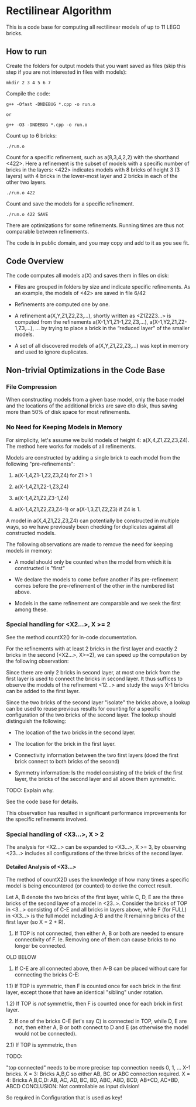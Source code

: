 # Rectilinear Algorithm

This is a code base for computing all rectilinear models of up to 11 LEGO bricks.

## How to run

Create the folders for output models that you want saved as files (skip this step if you are not interested in files with models):

```
mkdir 2 3 4 5 6 7
```

Compile the code:

```
g++ -Ofast -DNDEBUG *.cpp -o run.o

or

g++ -O3 -DNDEBUG *.cpp -o run.o
```

Count up to 6 bricks:

```
./run.o
```

Count for a specific refinement, such as a(8,3,4,2,2) with the shorthand <422>. Here a refinement is the subset of models with a specific number of bricks in the layers: <422> indicates models with 8 bricks of height 3 (3 layers) with 4 bricks in the lower-most layer and 2 bricks in each of the other two layers.

```
./run.o 422
```

Count and save the models for a specific refinement.

```
./run.o 422 SAVE
```

There are optimizations for some refinements. Running times are thus not comparable between refinements.

The code is in public domain, and you may copy and add to it as you see fit.

## Code Overview

The code computes all models a(X) and saves them in files on disk:

- Files are grouped in folders by size and indicate specific refinements. As an example, the models of <42> are saved in file 6/42

- Refinements are computed one by one.

- A refinement a(X,Y,Z1,Z2,Z3,...), shortly written as <Z1Z2Z3...> is computed from the refinements a(X-1,Y1,Z1-1,Z2,Z3,...), a(X-1,Y2,Z1,Z2-1,Z3,...), ... by trying to place a brick in the “reduced layer" of the smaller models.

- A set of all discovered models of a(X,Y,Z1,Z2,Z3,...) was kept in memory and used to ignore duplicates.


## Non-trivial Optimizations in the Code Base


### File Compression

When constructing models from a given base model, only the base model and the locations of the additional bricks are save dto disk, thus saving more than 50% of disk space for most refinements.


### No Need for Keeping Models in Memory

For simplicity, let's assume we build models of height 4: a(X,4,Z1,Z2,Z3,Z4). The method here works for models of all refinements.

Models are constructed by adding a single brick to each model from the following "pre-refinements":

1) a(X-1,4,Z1-1,Z2,Z3,Z4) for Z1 > 1

2) a(X-1,4,Z1,Z2-1,Z3,Z4)

3) a(X-1,4,Z1,Z2,Z3-1,Z4)

4) a(X-1,4,Z1,Z2,Z3,Z4-1) or a(X-1,3,Z1,Z2,Z3) if Z4 is 1.

A model in a(X,4,Z1,Z2,Z3,Z4) can potentially be constructed in multiple ways, so we have previously been checking for duplicates against all constructed models.

The following observations are made to remove the need for keeping models in memory:

- A model should only be counted when the model from which it is constructed is "first"

- We declare the models to come before another if its pre-refinement comes before the pre-refinement of the other in the numbered list above.

- Models in the same refinement are comparable and we seek the first among these.


### Special handling for <X2...>, X >= 2

See the method countX2() for in-code documentation.

For the refinements with at least 2 bricks in the first layer and exactly 2 bricks in the second (<X2...>, X>=2), we can speed up the computation by the following observation:

Since there are only 2 bricks in second layer, at most one brick from the first layer is used to connect the bricks in second layer. It thus suffices to observe the models of the refinement <12...> and study the ways X-1 bricks can be added to the first layer.

Since the two bricks of the second layer "isolate" the bricks above, a lookup can be used to reuse previous results for counting for a specific configuration of the two bricks of the second layer. The lookup should distinguish the following:

- The location of the two bricks in the second layer.

- The location for the brick in the first layer.

- Connectivity information between the two first layers (doed the first brick connect to both bricks of the second)

- Symmetry information: Is the model consisting of the brick of the first layer, the bricks of the second layer and all above them symmetric.

TODO: Explain why.

See the code base for details.

This observation has resulted in significant performance improvements for the specific refinements involved.


### Special handling of <X3...>, X > 2

The analysis for <X2...> can be expanded to <X3...>, X >= 3, by observing <23...> includes all configurations of the three bricks of the second layer.


#### Detailed Analysis of <X3...>

The method of countX2() uses the knowledge of how many times a specific model is being encountered (or counted) to derive the correct result.

Let A, B denote the two bricks of the first layer, while C, D, E are the three bricks of the second layer of a model in <23..>. Consider the bricks of TOP in <3...> consisting of C-E and all bricks in layers above, while F (for FULL) in <X3...> is the full model including A-B and the R remaining bricks of the first layer (so X = 2 + R).

1) If TOP is not connected, then either A, B or both are needed to ensure connectivity of F. Ie. Removing one of them can cause bricks to no longer be connected.



OLD BELOW

1) If C-E are all connected above, then A-B can be placed without care for connecting the bricks C-E: 

1.1) If TOP is symmetric, then F is counted once for each brick in the first layer, except those that have an identical "sibling" under rotation.

1.2) If TOP is _not_ symmetric, then F is counted once for each brick in first layer.

2) If one of the bricks C-E (let's say C) is connected in TOP, while D, E are not, then either A, B or both connect to D and E (as otherwise the model would not be connected).

2.1) If TOP is symmetric, then


TODO:

"top connected" needs to be more precise: top connection needs 0, 1, ... X-1 bricks.
X = 3:
Bricks A,B,C so either AB, BC or ABC connection required.
X = 4:
Bricks A,B,C,D: AB, AC, AD, BC, BD, ABC, ABD, BCD, AB+CD, AC+BD, ABCD
CONCLUSION: Not controllable as input division!

So required in Configuration that is used as key!


